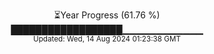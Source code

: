 <p align="center">
⏳Year Progress (61.76 %) <br>
██████████████████▁▁▁▁▁▁▁▁▁▁▁▁ <br>
<sub>Updated: Wed, 14 Aug 2024 01:23:38 GMT</sub>
</p>


